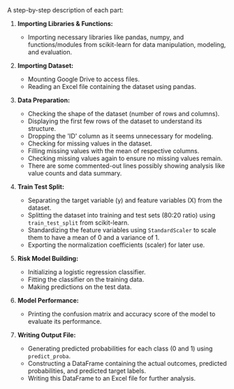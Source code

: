A step-by-step description of each part:

1. **Importing Libraries & Functions:**
   - Importing necessary libraries like pandas, numpy, and functions/modules from scikit-learn for data manipulation, modeling, and evaluation.

2. **Importing Dataset:**
   - Mounting Google Drive to access files.
   - Reading an Excel file containing the dataset using pandas.

3. **Data Preparation:**
   - Checking the shape of the dataset (number of rows and columns).
   - Displaying the first few rows of the dataset to understand its structure.
   - Dropping the 'ID' column as it seems unnecessary for modeling.
   - Checking for missing values in the dataset.
   - Filling missing values with the mean of respective columns.
   - Checking missing values again to ensure no missing values remain.
   - There are some commented-out lines possibly showing analysis like value counts and data summary.

4. **Train Test Split:**
   - Separating the target variable (y) and feature variables (X) from the dataset.
   - Splitting the dataset into training and test sets (80:20 ratio) using `train_test_split` from scikit-learn.
   - Standardizing the feature variables using `StandardScaler` to scale them to have a mean of 0 and a variance of 1.
   - Exporting the normalization coefficients (scaler) for later use.

5. **Risk Model Building:**
   - Initializing a logistic regression classifier.
   - Fitting the classifier on the training data.
   - Making predictions on the test data.

6. **Model Performance:**
   - Printing the confusion matrix and accuracy score of the model to evaluate its performance.

7. **Writing Output File:**
   - Generating predicted probabilities for each class (0 and 1) using `predict_proba`.
   - Constructing a DataFrame containing the actual outcomes, predicted probabilities, and predicted target labels.
   - Writing this DataFrame to an Excel file for further analysis.
